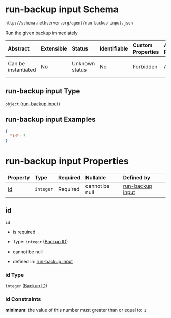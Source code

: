# run-backup input Schema

```txt
http://schema.nethserver.org/agent/run-backup-input.json
```

Run the given backup immediately

| Abstract            | Extensible | Status         | Identifiable | Custom Properties | Additional Properties | Access Restrictions | Defined In                                                                  |
| :------------------ | :--------- | :------------- | :----------- | :---------------- | :-------------------- | :------------------ | :-------------------------------------------------------------------------- |
| Can be instantiated | No         | Unknown status | No           | Forbidden         | Allowed               | none                | [run-backup-input.json](agent/run-backup-input.json "open original schema") |

## run-backup input Type

`object` ([run-backup input](run-backup-input-1.md))

## run-backup input Examples

```json
{
  "id": 5
}
```

# run-backup input Properties

| Property  | Type      | Required | Nullable       | Defined by                                                                                                                               |
| :-------- | :-------- | :------- | :------------- | :--------------------------------------------------------------------------------------------------------------------------------------- |
| [id](#id) | `integer` | Required | cannot be null | [run-backup input](run-backup-input-1-properties-backup-id.md "http://schema.nethserver.org/agent/run-backup-input.json#/properties/id") |

## id



`id`

* is required

* Type: `integer` ([Backup ID](run-backup-input-1-properties-backup-id.md))

* cannot be null

* defined in: [run-backup input](run-backup-input-1-properties-backup-id.md "http://schema.nethserver.org/agent/run-backup-input.json#/properties/id")

### id Type

`integer` ([Backup ID](run-backup-input-1-properties-backup-id.md))

### id Constraints

**minimum**: the value of this number must greater than or equal to: `1`
